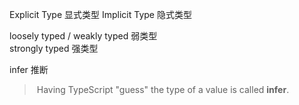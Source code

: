 Explicit Type  显式类型
Implicit Type  隐式类型

loosely typed / weakly typed    弱类型   
strongly typed   强类型


infer  推断

>  Having TypeScript "guess" the type of a value is called **infer**.
 
